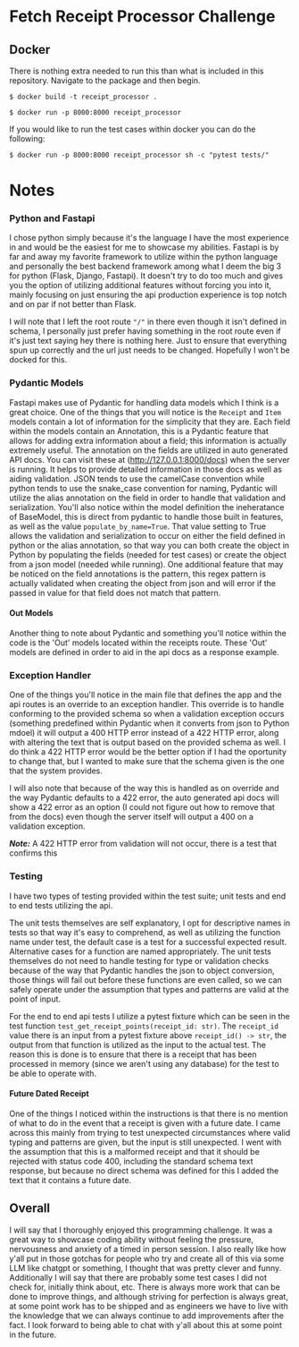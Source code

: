 # Fetch Receipt Processor Challenge

## Docker

There is nothing extra needed to run this than what is included in this repository.
Navigate to the package and then begin.

```shell
$ docker build -t receipt_processor .
```
```shell
$ docker run -p 8000:8000 receipt_processor
```

If you would like to run the test cases within docker you can do the following:
```shell
$ docker run -p 8000:8000 receipt_processor sh -c "pytest tests/"
```


# Notes

### Python and Fastapi

I chose python simply because it's the language I have the most experience in and would be the easiest for me to showcase my abilities. Fastapi is by far and away my favorite framework to utilize within the python language and personally the best backend framework among what I deem the big 3 for python (Flask, Django, Fastapi). It doesn't try to do too much and gives you the option of utilizing additional features without forcing you into it, mainly focusing on just ensuring the api production experience is top notch and on par if not better than Flask.

I will note that I left the root route `"/"` in there even though it isn't defined in schema, I personally just prefer having something in the root route even if it's just text saying hey there is nothing here. Just to ensure that everything spun up correctly and the url just needs to be changed. Hopefully I won't be docked for this.

### Pydantic Models

Fastapi makes use of Pydantic for handling data models which I think is a great choice. One of the things that you will notice is the `Receipt` and `Item` models contain a lot of information for the simplicity that they are. Each field within the models contain an Annotation, this is a Pydantic feature that allows for adding extra information about a field; this information is actually extremely useful. The annotation on the fields are utilized in auto generated API docs. You can visit these at (http://127.0.0.1:8000/docs) when the server is running. It helps to provide detailed information in those docs as well as aiding validation. JSON tends to use the camelCase convention while python tends to use the snake_case convention for naming, Pydantic will utilize the alias annotation on the field in order to handle that validation and serialization. You'll also notice within the model definition the ineheratance of BaseModel, this is direct from pydantic to handle those built in features, as well as the value `populate_by_name=True`. That value setting to True allows the validation and serialization to occur on either the field defined in python or the alias annotation, so that way you can both create the object in Python by populating the fields (needed for test cases) or create the object from a json model (needed while running). One additional feature that may be noticed on the field annotations is the pattern, this regex pattern is actually validated when creating the object from json and will error if the passed in value for that field does not match that pattern.

#### Out Models

Another thing to note about Pydantic and something you'll notice within the code is the 'Out' models located within the receipts route. These 'Out' models are defined in order to aid in the api docs as a response example.

### Exception Handler

One of the things you'll notice in the main file that defines the app and the api routes is an override to an exception handler. This override is to handle conforming to the provided schema so when a validation exception occurs (something predefined within Pydantic when it converts from json to Python mdoel) it will output a 400 HTTP error instead of a 422 HTTP error, along with altering the text that is output based on the provided schema as well. I do think a 422 HTTP error would be the better option if I had the oportunity to change that, but I wanted to make sure that the schema given is the one that the system provides. 

I will also note that because of the way this is handled as on override and the way Pydantic defaults to a 422 error, the auto generated api docs will show a 422 error as an option (I could not figure out how to remove that from the docs) even though the server itself will output a 400 on a validation exception. 

***Note:*** A 422 HTTP error from validation will not occur, there is a test that confirms this

### Testing

I have two types of testing provided within the test suite; unit tests and end to end tests utilizing the api. 

The unit tests themselves are self explanatory, I opt for descriptive names in tests so that way it's easy to comprehend, as well as utilizing the function name under test, the default case is a test for a successful expected result. Alternative cases for a function are named appropriately. The unit tests themselves do not need to handle testing for type or validation checks because of the way that Pydantic handles the json to object conversion, those things will fail out before these functions are even called, so we can safely operate under the assumption that types and patterns are valid at the point of input.

For the end to end api tests I utilize a pytest fixture which can be seen in the test function `test_get_receipt_points(receipt_id: str)`. The `receipt_id` value there is an input from a pytest fixture above `receipt_id() -> str`, the output from that function is utilized as the input to the actual test. The reason this is done is to ensure that there is a receipt that has been processed in memory (since we aren't using any database) for the test to be able to operate with.

#### Future Dated Receipt

One of the things I noticed within the instructions is that there is no mention of what to do in the event that a receipt is given with a future date. I came across this mainly from trying to test unexpected circumstances where valid typing and patterns are given, but the input is still unexpected. I went with the assumption that this is a malformed receipt and that it should be rejected with status code 400, including the standard schema text response, but because no direct schema was defined for this I added the text that it contains a future date.

## Overall

I will say that I thoroughly enjoyed this programming challenge. It was a great way to showcase coding ability without feeling the pressure, nervousness and anxiety of a timed in person session. I also really like how y'all put in those gotchas for people who try and create all of this via some LLM like chatgpt or something, I thought that was pretty clever and funny. Additionally I will say that there are probably some test cases I did not check for, initially think about, etc. There is always more work that can be done to improve things, and although striving for perfection is always great, at some point work has to be shipped and as engineers we have to live with the knowledge that we can always continue to add improvements after the fact. I look forward to being able to chat with y'all about this at some point in the future.
